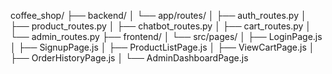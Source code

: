coffee_shop/
├── backend/
│   └── app/routes/
│       ├── auth_routes.py
│       ├── product_routes.py
│       ├── chatbot_routes.py
│       ├── cart_routes.py
│       └── admin_routes.py
├── frontend/
│   └── src/pages/
│       ├── LoginPage.js
│       ├── SignupPage.js
│       ├── ProductListPage.js
│       ├── ViewCartPage.js
│       ├── OrderHistoryPage.js
│       └── AdminDashboardPage.js
